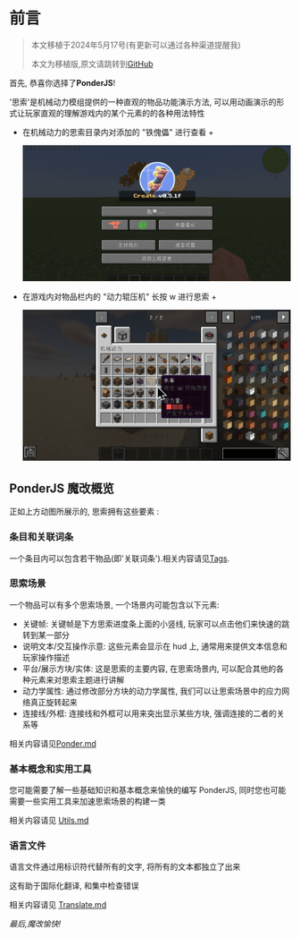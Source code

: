 # 前言

> 本文移植于2024年5月17号(有更新可以通过各种渠道提醒我)
>
> 本文为移植版,原文请跳转到[GitHub](https://github.com/Qi-Month/PonderJs-Tutorials)

首先, 恭喜你选择了**PonderJS**!

'思索'是机械动力模组提供的一种直观的物品功能演示方法, 可以用动画演示的形式让玩家直观的理解游戏内的某个元素的的各种用法特性

+ 在机械动力的思索目录内对添加的 "铁傀儡" 进行查看 +

    ![2-1](assets/2-1.gif)

+ 在游戏内对物品栏内的 "动力辊压机" 长按 w 进行思索 +

    ![2-2](assets/2-2.gif)

## PonderJS 魔改概览

正如上方动图所展示的, 思索拥有这些要素 :

### 条目和关联词条

一个条目内可以包含若干物品(即'关联词条').相关内容请见[Tags](Tutorials/Minecraft/PonderJs-Tutorials/Tags.md).

### 思索场景

一个物品可以有多个思索场景, 一个场景内可能包含以下元素:

* 关键帧: 关键帧是下方思索进度条上面的小竖线, 玩家可以点击他们来快速的跳转到某一部分
* 说明文本/交互操作示意: 这些元素会显示在 hud 上, 通常用来提供文本信息和玩家操作描述
* 平台/展示方块/实体: 这是思索的主要内容, 在思索场景内, 可以配合其他的各种元素来对思索主题进行讲解
* 动力学属性: 通过修改部分方块的动力学属性, 我们可以让思索场景中的应力网络真正旋转起来
* 连接线/外框: 连接线和外框可以用来突出显示某些方块, 强调连接的二者的关系等

相关内容请见[Ponder.md](Tutorials/Minecraft/PonderJs-Tutorials/Ponder.md)

### 基本概念和实用工具

您可能需要了解一些基础知识和基本概念来愉快的编写 PonderJS, 同时您也可能需要一些实用工具来加速思索场景的构建一类

相关内容请见 [Utils.md](Tutorials/Minecraft/PonderJs-Tutorials/Utils.md)

### 语言文件

语言文件通过用标识符代替所有的文字, 将所有的文本都独立了出来

这有助于国际化翻译, 和集中检查错误

相关内容请见 [Translate.md](Tutorials/Minecraft/PonderJs-Tutorials/Translate.md)

*最后,魔改愉快!*
